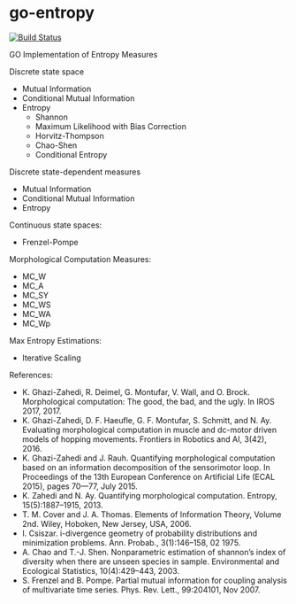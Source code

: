 # go-entropy
[![Build Status](https://travis-ci.org/kzahedi/goent.svg?branch=master)](https://travis-ci.org/kzahedi/goent)

GO Implementation of Entropy Measures

Discrete state space
- Mutual Information
- Conditional Mutual Information
- Entropy
    - Shannon
    - Maximum Likelihood with Bias Correction
    - Horvitz-Thompson 
    - Chao-Shen
    - Conditional Entropy

Discrete state-dependent measures
- Mutual Information
- Conditional Mutual Information
- Entropy

Continuous state spaces:
- Frenzel-Pompe


Morphological Computation Measures:
- MC_W
- MC_A
- MC_SY
- MC_WS
- MC_WA
- MC_Wp

Max Entropy Estimations:
- Iterative Scaling


References:
- K. Ghazi-Zahedi, R. Deimel, G. Montufar, V. Wall, and O. Brock. Morphological computation: The good, the bad, and the ugly. In IROS 2017, 2017.
-  K. Ghazi-Zahedi, D. F. Haeufle, G. F. Montufar, S. Schmitt, and N. Ay. Evaluating morphological computation in muscle and dc-motor driven models of hopping movements. Frontiers in Robotics and AI, 3(42), 2016.
- K. Ghazi-Zahedi and J. Rauh. Quantifying morphological computation based on an information decomposition of the sensorimotor loop. In Proceedings of the 13th European Conference on Artificial Life (ECAL 2015), pages 70—77, July 2015.
- K. Zahedi and N. Ay. Quantifying morphological computation. Entropy, 15(5):1887–1915, 2013.
- T. M. Cover and J. A. Thomas. Elements of Information Theory, Volume 2nd. Wiley, Hoboken, New Jersey, USA, 2006.
- I. Csiszar. i-divergence geometry of probability distributions and minimization problems. Ann. Probab., 3(1):146–158, 02 1975.
- A. Chao and T.-J. Shen. Nonparametric estimation of shannon’s index of diversity when there are unseen species in sample. Environmental and Ecological Statistics, 10(4):429–443, 2003.
- S. Frenzel and B. Pompe. Partial mutual information for coupling analysis of multivariate time series. Phys. Rev. Lett., 99:204101, Nov 2007.
